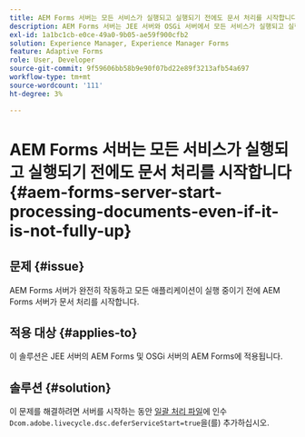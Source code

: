 ```yaml
---
title: AEM Forms 서버는 모든 서비스가 실행되고 실행되기 전에도 문서 처리를 시작합니다.
description: AEM Forms 서버는 JEE 서버와 OSGi 서버에서 모든 서비스가 실행되고 실행되기 전에도 문서 처리를 시작합니다.
exl-id: 1a1bc1cb-e0ce-49a0-9b05-ae59f900cfb2
solution: Experience Manager, Experience Manager Forms
feature: Adaptive Forms
role: User, Developer
source-git-commit: 9f59606bb58b9e90f07bd22e89f3213afb54a697
workflow-type: tm+mt
source-wordcount: '111'
ht-degree: 3%

---
```


# AEM Forms 서버는 모든 서비스가 실행되고 실행되기 전에도 문서 처리를 시작합니다{#aem-forms-server-start-processing-documents-even-if-it-is-not-fully-up}

## 문제 {#issue}

<!--When user restarts AEM Forms server, the current calling processes or services still continue such as rendering PDF documents and more. It causes the restart of the AEM Forms server to not startup correctly.-->

AEM Forms 서버가 완전히 작동하고 모든 애플리케이션이 실행 중이기 전에 AEM Forms 서버가 문서 처리를 시작합니다.


## 적용 대상 {#applies-to}

이 솔루션은 JEE 서버의 AEM Forms 및 OSGi 서버의 AEM Forms에 적용됩니다.

## 솔루션 {#solution}

이 문제를 해결하려면 서버를 시작하는 동안 [일괄 처리 파일](https://experienceleague.adobe.com/docs/experience-manager-65/deploying/deploying/command-line-start-and-stop.html?lang=ko#windows-platform-start-bat-script-example)에 인수 `Dcom.adobe.livecycle.dsc.deferServiceStart=true`을(를) 추가하십시오.
